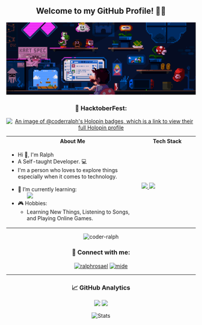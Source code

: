 <div align="center" height="200px" display="flex">

## Welcome to my GitHub Profile! 🧑‍💻

<!-- Programmer GIF Wallpaper -->
<img src="wallpaper/programmer.gif">

### 🚀 HacktoberFest:
[![An image of @coderralph's Holopin badges, which is a link to view their full Holopin profile](https://holopin.me/coderralph)](https://holopin.io/@coderralph)

<!-- About Section -->
<table>
<tr>
 <th>
 About Me
 </th>
<th>
Tech Stack
</th>
</tr>

<tr>
 <td width="70%">
   <ul>
     <li> Hi 👋, I'm Ralph  </li>
     <li> A Self-taught Developer. 💻 </li>
     <li> I'm a person who loves to explore things especially when it comes to technology. </li>
    <br>
     <li> 🌱 I’m currently learning:  
        <ul> 
          <a href="https://skillicons.dev">
            <img src="https://skillicons.dev/icons?i=react,php,mysql,django,mongodb,firebase,graphql,wordpress" />
          </a>
        </ul>          
     </li>  
     <li> 🎮 Hobbies:
        <ul> 
          <li> Learning New Things, Listening to Songs, and Playing Online Games.</li>
        </ul>
     </li>  
   </ul>
</td>

<!-- Technologies Section -->
<td>
    <a href="https://skillicons.dev">
      <img src="https://skillicons.dev/icons?i=py,html,css,js,git,github," />
      <img src="https://skillicons.dev/icons?i=vscode,visualstudio,pycharm,postman,figma,arduino,blender" />
    </a>
  </td>
</tr>
</table>

 <!-- 👀 Profile Views -->
<img src="https://komarev.com/ghpvc/?username=coder-ralph&label=Profile%20views&color=0e75b6&style=flat" alt="coder-ralph" />

<!-- 📱 Socials -->
### 📱 Connect with me:

<a href="https://www.linkedin.com/in/ralphrosael" target="blank"><img align="center" src="https://raw.githubusercontent.com/rahuldkjain/github-profile-readme-generator/master/src/images/icons/Social/linked-in-alt.svg" alt="ralphrosael" height="25" width="30" /></a>
<a href="https://instagram.com/coderralph" target="blank"><img align="center" src="https://raw.githubusercontent.com/rahuldkjain/github-profile-readme-generator/master/src/images/icons/Social/instagram.svg" alt="mide" height="25" width="30" /></a>

-------------

### 📈 GitHub Analytics

<p align="center">
  <img height="210px" src="https://github-readme-stats-git-masterrstaa-rickstaa.vercel.app/api?username=coder-ralph&theme=synthwave"/>
  <img height="210px" src="https://github-readme-stats.vercel.app/api/top-langs/?username=coder-ralph&theme=tokyonight"/>
    
<!-- 📊  GitHub Stats -->
![Stats](https://github-readme-streak-stats.herokuapp.com/?user=coder-ralph&theme=radical)

<!-- ![Trophy](https://github-profile-trophy.vercel.app/?username=coder-ralph&theme=tokyonight) -->


<!---

Alpha776/Alpha776 is a ✨ special ✨ repository because its `README.md` (this file) appears on your GitHub profile.
You can click the Preview link to take a look at your changes.

--->
